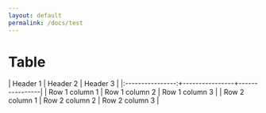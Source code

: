 ```yaml
---
layout: default
permalink: /docs/test
---
```


# Table

| Header 1         | Header 2       | Header 3       |
|:----------------:+----------------+----------------|
| Row 1 column 1   | Row 1 column 2 | Row 1 column 3 |
| Row 2 column 1   | Row 2 column 2 | Row 2 column 3 |

